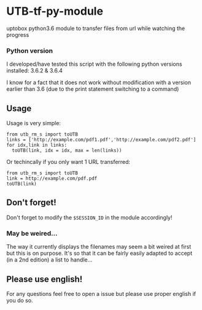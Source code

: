 # UTB-tf-py-module
uptobox python3.6 module to transfer files from url while watching the progress


### Python version
I developed/have tested this script
with the following python versions installed: 3.6.2 & 3.6.4

I know for a fact that it does not work without modification with a version earlier than 3.6 (due to the print statement switching to a command)


## Usage

Usage is very simple:

    from utb_rm_s import toUTB
    links = ['http://example.com/pdf1.pdf','http://example.com/pdf2.pdf']
    for idx,link in links:
      toUTB(link, idx = idx, max = len(links))
  
 Or techincally if you only want 1 URL transferred:

    from utb_rm_s import toUTB
    link = http://example.com/pdf.pdf
    toUTB(link)
    
    
 
 ## Don't forget!
Don't forget to modify the `$SESSION_ID` in the module accordingly!
    
### May be weired...  
The way it currently displays the filenames may seem a bit weired at first but this is on purpose. 
It's so that it can be fairly easily adapted to accept (in a 2nd edition) a list to handle...
## Please use english!
For any questions feel free to open a issue but please use proper english if you do so.
